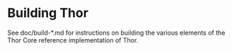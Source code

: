 Building Thor
================

See doc/build-*.md for instructions on building the various
elements of the Thor Core reference implementation of Thor.
